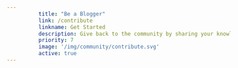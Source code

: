 ```yaml
---
          title: "Be a Blogger"
          link: /contribute
          linkname: Get Started
          description: Give back to the community by sharing your knowledge. Write an article or tutorial and contribute to the HPE Developer blog.
          priority: 7
          image: '/img/community/contribute.svg'
          active: true
---
```


